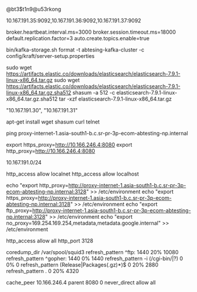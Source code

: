 


@bt3$t1n9@u53rkong

10.167.191.35:9092,10.167.191.36:9092,10.167.191.37:9092

broker.heartbeat.interval.ms=3000
broker.session.timeout.ms=18000
default.replication.factor=3
auto.create.topics.enable=true


bin/kafka-storage.sh format -t abtesing-kafka-cluster -c config/kraft/server-setup.properties


sudo wget https://artifacts.elastic.co/downloads/elasticsearch/elasticsearch-7.9.1-linux-x86_64.tar.gz
sudo wget https://artifacts.elastic.co/downloads/elasticsearch/elasticsearch-7.9.1-linux-x86_64.tar.gz.sha512
shasum -a 512 -c elasticsearch-7.9.1-linux-x86_64.tar.gz.sha512 
tar -xzf elasticsearch-7.9.1-linux-x86_64.tar.gz


"10.167.191.30", "10.167.191.31"


apt-get install wget shasum curl telnet


ping proxy-internet-1.asia-south1-b.c.sr-pr-3p-ecom-abtesting-np.internal

export https_proxy=http://10.166.246.4:8080
export http_proxy=http://10.166.246.4:8080


10.167.191.0/24

http_access allow localnet
http_access allow localhost

echo "export http_proxy=http://proxy-internet-1.asia-south1-b.c.sr-pr-3p-ecom-abtesting-np.internal:3128" >> /etc/environment
echo "export https_proxy=http://proxy-internet-1.asia-south1-b.c.sr-pr-3p-ecom-abtesting-np.internal:3128" >> /etc/environment
echo "export ftp_proxy=http://proxy-internet-1.asia-south1-b.c.sr-pr-3p-ecom-abtesting-np.internal:3128" >> /etc/environment
echo "export no_proxy=169.254.169.254,metadata,metadata.google.internal" >> /etc/environment





http_access allow all
http_port 3128

coredump_dir /var/spool/squid3
refresh_pattern ^ftp:       1440    20% 10080
refresh_pattern ^gopher:    1440    0%  1440
refresh_pattern -i (/cgi-bin/|\?) 0 0%  0
refresh_pattern (Release|Packages(.gz)*)$      0       20%     2880
refresh_pattern .       0   20% 4320

cache_peer 10.166.246.4 parent 8080 0
never_direct allow all
